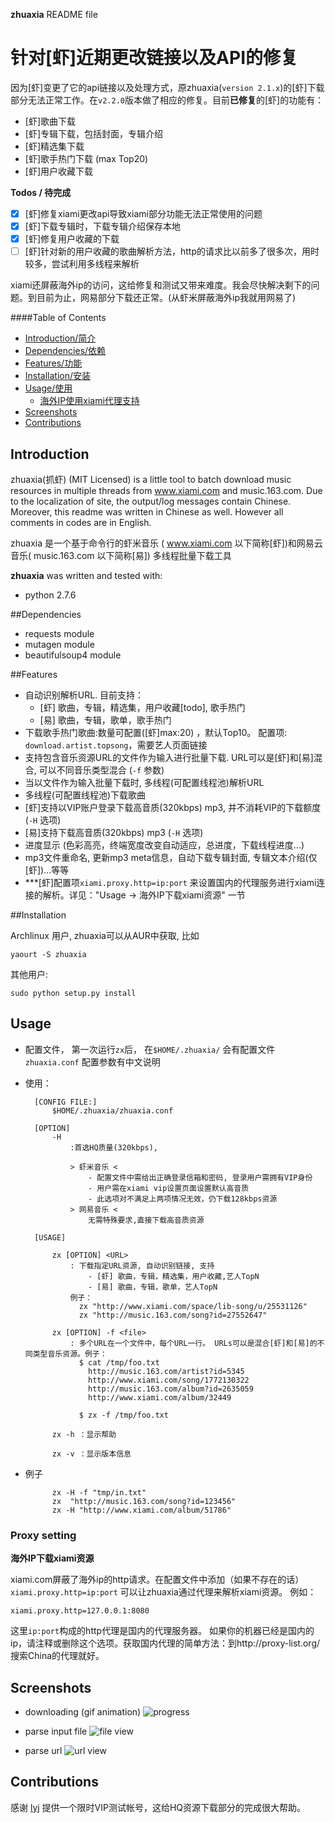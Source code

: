**zhuaxia** README file
		
# 针对[虾]近期更改链接以及API的修复

因为[虾]变更了它的api链接以及处理方式，原zhuaxia(`version 2.1.x`)的[虾]下载部分无法正常工作。在`v2.2.0`版本做了相应的修复。目前**已修复**的[虾]的功能有：

- [虾]歌曲下载
- [虾]专辑下载，包括封面，专辑介绍
- [虾]精选集下载
- [虾]歌手热门下载 (max Top20)
- [虾]用户收藏下载

**Todos / 待完成**

- [x] [虾]修复xiami更改api导致xiami部分功能无法正常使用的问题
- [x] [虾]下载专辑时，下载专辑介绍保存本地
- [x] [虾]修复用户收藏的下载
- [ ] [虾]针对新的用户收藏的歌曲解析方法，http的请求比以前多了很多次，用时较多，尝试利用多线程来解析

xiami还屏蔽海外ip的访问，这给修复和测试又带来难度。我会尽快解决剩下的问题。到目前为止，网易部分下载还正常。(从虾米屏蔽海外ip我就用网易了)


####Table of Contents

- [Introduction/简介](#introduction)
- [Dependencies/依赖](#dependencies)
- [Features/功能](#features)
- [Installation/安装](#installation)
- [Usage/使用](#usage)
	- [海外IP使用xiami代理支持](#proxy-setting)
- [Screenshots](#screenshots)
- [Contributions](#contributions)


## Introduction

zhuaxia(抓虾) (MIT Licensed) is a little tool to batch download music resources in multiple threads from www.xiami.com and music.163.com. Due to the localization of site, the output/log messages contain Chinese. Moreover, this readme was written in Chinese as well. However all comments in codes are in English.

zhuaxia 是一个基于命令行的虾米音乐 ( www.xiami.com 以下简称[虾])和网易云音乐( music.163.com 以下简称[易]) 多线程批量下载工具


**zhuaxia** was written and tested with:
- python 2.7.6


##Dependencies

- requests module
- mutagen module
- beautifulsoup4 module

##Features

- 自动识别解析URL. 目前支持：
	- [虾] 歌曲，专辑，精选集，用户收藏[todo], 歌手热门
	- [易] 歌曲，专辑，歌单，歌手热门
- 下载歌手热门歌曲:数量可配置([虾]max:20) ，默认Top10。 配置项: `download.artist.topsong`，需要艺人页面链接
- 支持包含音乐资源URL的文件作为输入进行批量下载. URL可以是[虾]和[易]混合, 可以不同音乐类型混合 (`-f` 参数)
- 当以文件作为输入批量下载时, 多线程(可配置线程池)解析URL
- 多线程(可配置线程池)下载歌曲
- [虾]支持以VIP账户登录下载高音质(320kbps) mp3, 并不消耗VIP的下载额度 (`-H` 选项)
- [易]支持下载高音质(320kbps) mp3 (`-H` 选项)
- 进度显示 (色彩高亮，终端宽度改变自动适应，总进度，下载线程进度...)
- mp3文件重命名, 更新mp3 meta信息，自动下载专辑封面, 专辑文本介绍(仅[虾])...等等
- ***[虾]配置项`xiami.proxy.http=ip:port` 来设置国内的代理服务进行xiami连接的解析。详见："Usage -> 海外IP下载xiami资源" 一节



##Installation

Archlinux 用户, zhuaxia可以从AUR中获取, 比如

	yaourt -S zhuaxia

其他用户:

	sudo python setup.py install

## Usage

- 配置文件， 第一次运行`zx`后， 在`$HOME/.zhuaxia/` 会有配置文件 `zhuaxia.conf` 配置参数有中文说明

- 使用：

			
		[CONFIG FILE:]   
			$HOME/.zhuaxia/zhuaxia.conf

		[OPTION] 
			-H    
				:首选HQ质量(320kbps), 

				> 虾米音乐 <
					- 配置文件中需给出正确登录信箱和密码, 登录用户需拥有VIP身份
					- 用户需在xiami vip设置页面设置默认高音质
					- 此选项对不满足上两项情况无效，仍下载128kbps资源
				> 网易音乐 <
					无需特殊要求,直接下载高音质资源

		[USAGE] 

			zx [OPTION] <URL>
				: 下载指定URL资源, 自动识别链接, 支持
					- [虾] 歌曲，专辑，精选集，用户收藏,艺人TopN
					- [易] 歌曲，专辑，歌单，艺人TopN
				例子： 
				  zx "http://www.xiami.com/space/lib-song/u/25531126"
				  zx "http://music.163.com/song?id=27552647"

			zx [OPTION] -f <file> 
				: 多个URL在一个文件中，每个URL一行。 URLs可以是混合[虾]和[易]的不同类型音乐资源。例子：
				  $ cat /tmp/foo.txt
					http://music.163.com/artist?id=5345
					http://www.xiami.com/song/1772130322
					http://music.163.com/album?id=2635059
					http://www.xiami.com/album/32449

				  $ zx -f /tmp/foo.txt

			zx -h ：显示帮助

			zx -v ：显示版本信息


- 例子

			zx -H -f "tmp/in.txt"
			zx  "http://music.163.com/song?id=123456"
			zx -H "http://www.xiami.com/album/51786"

### Proxy setting

**海外IP下载xiami资源**

xiami.com屏蔽了海外ip的http请求。在配置文件中添加（如果不存在的话）`xiami.proxy.http=ip:port` 可以让zhuaxia通过代理来解析xiami资源。
例如：

	xiami.proxy.http=127.0.0.1:8080

这里`ip:port`构成的http代理是国内的代理服务器。 如果你的机器已经是国内的ip，请注释或删除这个选项。获取国内代理的简单方法：到http://proxy-list.org/ 搜索China的代理就好。

## Screenshots

- downloading (gif animation)
![progress](https://raw.github.com/sk1418/sharedResources/master/zhuaxia/progress.gif)

- parse input file
![file view](https://raw.github.com/sk1418/sharedResources/master/zhuaxia/fileParse.gif)

- parse url
![url view](https://raw.github.com/sk1418/sharedResources/master/zhuaxia/urlParse.png)

## Contributions

感谢 [lyj](https://github.com/ly0) 提供一个限时VIP测试帐号，这给HQ资源下载部分的完成很大帮助。
